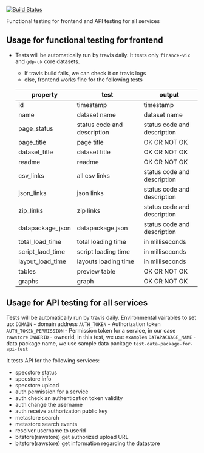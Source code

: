 [![Build Status](https://travis-ci.org/datahq/frontend-functional-tests.svg?branch=master)](https://travis-ci.org/datahq/frontend-functional-tests)

Functional testing for frontend and API testing for all services

## Usage for functional testing for frontend

* Tests will be automatically run by travis daily. It tests only `finance-vix` and `gdp-uk` core datasets.
  * If travis build fails, we can check it on travis logs
  * else, frontend works fine for the following tests

  | property | test | output |
  | -------- | -------- | -------- |
  | id | timestamp | timestamp |
  | name | dataset name | dataset name |
  | page_status | status code and description | status code and description |
  | page_title | page title | OK OR NOT OK |
  | dataset_title | dataset title | OK OR NOT OK |
  | readme | readme | OK OR NOT OK |
  | csv_links | all csv links  | status code and description |
  | json_links | json links | status code and description |
  | zip_links | zip links | status code and description |
  | datapackage_json | datapackage.json | status code and description |
  | total_load_time | total loading time | in milliseconds |
  | script_laod_time | script loading time | in milliseconds |
  | layout_load_time | layouts loading time | in milliseconds |
  | tables | preview table | OK OR NOT OK |
  | graphs | graph | OK OR NOT OK |
  
## Usage for API testing for all services

Tests will be automatically run by travis daily.
Environmental vairables to set up:
`DOMAIN` - domain address
`AUTH_TOKEN` - Authorization token
`AUTH_TOKEN_PERMISSION` - Permission token for a service, in our case `rawstore`
`OWNERID` - ownerid, in this test, we use `examples`
`DATAPACKAGE_NAME` - data package name, we use sample data package `test-data-package-for-api-test`

It tests API for the following services:
* specstore status
* specstore info
* specstore upload
* auth permission for a service
* auth check an authentication token validity
* auth change the username
* auth receive authorization public key
* metastore search
* metastore search events
* resolver username to userid
* bitstore(rawstore) get authorized upload URL
* bitstore(rawstore) get information regarding the datastore

